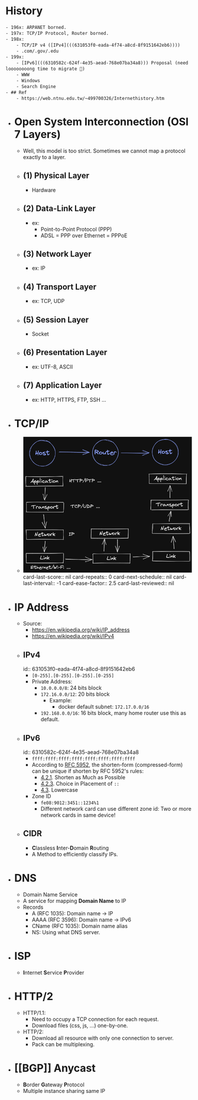 # History
	- 196x: ARPANET borned.
	- 197x: TCP/IP Protocol, Router borned.
	- 198x:
		- TCP/IP v4 ([IPv4](((631053f0-eada-4f74-a8cd-8f9151642eb6))))
		- .com/.gov/.edu
	- 199x:
		- [IPv6](((6310582c-624f-4e35-aead-768e07ba34a8))) Proposal (need loooooooong time to migrate 🥲)
		- WWW
		- Windows
		- Search Engine
	- ## Ref
		- https://web.ntnu.edu.tw/~499700326/Internethistory.htm
- # Open System Interconnection (OSI 7 Layers)
	- Well, this model is too strict. Sometimes we cannot map a protocol exactly to a layer.
	- ## (1) Physical Layer
		- Hardware
	- ## (2) Data-Link Layer
		- ex:
			- Point-to-Point Protocol (PPP)
			- ADSL = PPP over Ethernet = PPPoE
	- ## (3) Network Layer
		- ex: IP
	- ## (4) Transport Layer
		- ex: TCP, UDP
	- ## (5) Session Layer
		- Socket
	- ## (6) Presentation Layer
		- ex: UTF-8, ASCII
	- ## (7) Application Layer
		- ex: HTTP, HTTPS, FTP, SSH ...
- # TCP/IP
	- ![tcp-ip](../assets/image_1661931387685_0.png)
	  card-last-score:: nil
	  card-repeats:: 0
	  card-next-schedule:: nil
	  card-last-interval:: -1
	  card-ease-factor:: 2.5
	  card-last-reviewed:: nil
- # IP Address
	- Source:
		- https://en.wikipedia.org/wiki/IP_address
		- https://en.wikipedia.org/wiki/IPv4
	- ## IPv4
	  id:: 631053f0-eada-4f74-a8cd-8f9151642eb6
		- `[0-255].[0-255].[0-255].[0-255]`
		- Private Address:
			- `10.0.0.0/8`: 24 bits block
			- `172.16.0.0/12`: 20 bits block
				- Example:
					- docker default subnet: `172.17.0.0/16`
			- `192.168.0.0/16`: 16 bits block, many home router use this as default.
	- ## IPv6
	  id:: 6310582c-624f-4e35-aead-768e07ba34a8
		- `ffff:ffff:ffff:ffff:ffff:ffff:ffff:ffff`
		- According to [RFC 5952](https://www.rfc-editor.org/rfc/rfc5952.html#section-4.2.1), the shorten-form (compressed-form) can be unique if shorten by RFC 5952's rules:
			- [4.2.1](https://www.rfc-editor.org/rfc/rfc5952.html#section-4.2.1).  Shorten as Much as Possible
			- [4.2.3](https://www.rfc-editor.org/rfc/rfc5952.html#section-4.2.3).  Choice in Placement of `::`
			- [4.3](https://www.rfc-editor.org/rfc/rfc5952.html#section-4.3).  Lowercase
		- Zone ID
			- `fe08:9012:3451::1234%1`
			- Different network card can use different zone id: Two or more network cards in same device!
	- ## CIDR
		- **C**lassless **I**nter-**D**omain **R**outing
		- A Method to efficiently classify IPs.
- # DNS
	- Domain Name Service
	- A service for mapping **Domain Name** to IP
	- Records
		- A (RFC 1035): Domain name -> IP
		- AAAA (RFC 3596): Domain name -> IPv6
		- CName (RFC 1035): Domain name alias
		- NS: Using what DNS server.
- # ISP
	- **I**nternet **S**ervice **P**rovider
- # HTTP/2
	- HTTP/1.1:
		- Need to occupy a TCP connection for each request.
		- Download files (css, js, ...) one-by-one.
	- HTTP/2:
		- Download all resource with only one connection to server.
		- Pack can be multiplexing.
- # [[BGP]] Anycast
	- **B**order **G**ateway **P**rotocol
	- Multiple instance sharing same IP